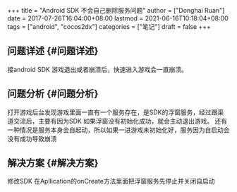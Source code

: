 +++
title = "Android SDK 不会自己删除服务问题"
author = ["Donghai Ruan"]
date = 2017-07-26T16:04:00+08:00
lastmod = 2021-06-16T10:18:04+08:00
tags = ["android", "cocos2dx"]
categories = ["笔记"]
draft = false
+++

## 问题详述 {#问题详述}

接android SDK 游戏退出或者崩溃后，快速进入游戏会一直崩溃。
<!--more-->


## 问题分析 {#问题分析}

打开游戏后台发现游戏里面一直有一个服务存在，是SDK的浮窗服务，经过跟渠道交流后，主要有因为SDK
如果浮窗没有初始化成功，就会主动退出游戏。
还有一种情况是服务本身会自起动，所以如果一进游戏未初始化好，服务因为自启动会没有成功导致崩溃


## 解决方案 {#解决方案}

修改SDK
在Apllication的onCreate方法里面把浮窗服务先停止并关闭自启动
